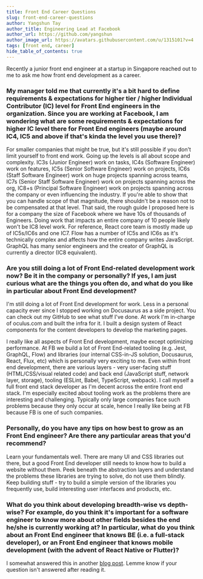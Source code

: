```yaml
---
title: Front End Career Questions
slug: front-end-career-questions
author: Yangshun Tay
author_title: Engineering Lead at Facebook
author_url: https://github.com/yangshun
author_image_url: https://avatars.githubusercontent.com/u/1315101?v=4
tags: [front end, career]
hide_table_of_contents: true
---
```


Recently a junior front end engineer at a startup in Singapore reached out to me to ask me how front end development as a career.

<!--truncate-->

<head>
  <link rel="canonical" href="https://www.yangshuntay.com/blog/front-end-career-questions" />
</head>

### My manager told me that currently it's a bit hard to define requirements & expectations for higher tier / higher Individual Contributor (IC) level for Front End engineers in the organization. Since you are working at Facebook, I am wondering what are some requirements & expectations for higher IC level there for Front End engineers (maybe around IC4, IC5 and above if that's kinda the level you use there)?

For smaller companies that might be true, but it's still possible if you don't limit yourself to front end work. Going up the levels is all about scope and complexity. IC3s (Junior Engineer) work on tasks, IC4s (Software Engineer) work on features, IC5s (Senior Software Engineer) work on projects, IC6s (Staff Software Engineer) work on huge projects spanning across teams, IC7s (Senior Staff Software Engineer) work on projects spanning across the org, IC8+s (Principal Software Engineer) work on projects spanning across the company or even influencing the industry. If you're able to show that you can handle scope of that magnitude, there shouldn't be a reason not to be compensated at that level. That said, the rough guide I proposed here is for a company the size of Facebook where we have 10s of thousands of Engineers. Doing work that impacts an entire company of 10 people likely won't be IC8 level work. For reference, React core team is mostly made up of IC5s/IC6s and one IC7. Flow has a number of IC5s and IC6s as it's technically complex and affects how the entire company writes JavaScript. GraphQL has many senior engineers and the creator of GraphQL is currently a director (IC8 equivalent).

### Are you still doing a lot of Front End-related development work now? Be it in the company or personally? If yes, I am just curious what are the things you often do, and what do you like in particular about Front End development?

I'm still doing a lot of Front End development for work. Less in a personal capacity ever since I stopped working on Docusaurus as a side project. You can check out my GitHub to see what stuff I've done. At work I'm in-charge of oculus.com and built the infra for it. I built a design system of React components for the content developers to develop the marketing pages.

I really like all aspects of Front End development, maybe except optimizing performance. At FB we build a lot of Front End-related tooling (e.g. Jest, GraphQL, Flow) and libraries (our internal CSS-in-JS solution, Docusaurus, React, Flux, etc) which is personally very exciting to me. Even within front end development, there are various layers - very user-facing stuff (HTML/CSS/visual related code) and back end (JavaScript stuff, network layer, storage), tooling (ESLint, Babel, TypeScript, webpack). I call myself a full front end stack developer as I'm decent across the entire front end stack. I'm especially excited about tooling work as the problems there are interesting and challenging. Typically only large companies face such problems because they only occur at scale, hence I really like being at FB because FB is one of such companies.

### Personally, do you have any tips on how best to grow as an Front End engineer? Are there any particular areas that you'd recommend?

Learn your fundamentals well. There are many UI and CSS libraries out there, but a good Front End developer still needs to know how to build a website without them. Peek beneath the abstraction layers and understand the problems these libraries are trying to solve, do not use them blindly. Keep building stuff - try to build a simple version of the libraries you frequently use, build interesting user interfaces and products, etc.

### What do you think about developing breadth-wise vs depth-wise? For example, do you think it's important for a software engineer to know more about other fields besides the end he/she is currently working at? In particular, what do you think about an Front End engineer that knows BE (i.e. a full-stack developer), or an Front End engineer that knows mobile development (with the advent of React Native or Flutter)?

I somewhat answered this in another [blog post](/blog/are-front-end-development-skills-enough-for-a-career). Lemme know if your question isn't answered after reading it.
